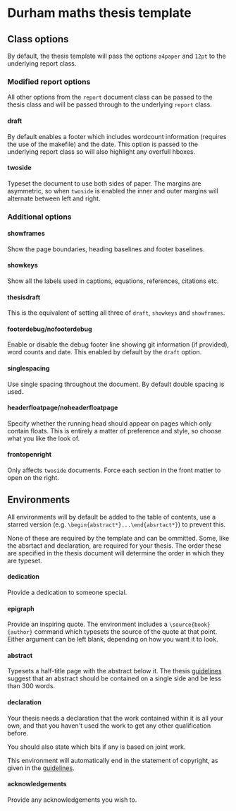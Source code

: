 # Durham maths thesis template



## Class options

By default, the thesis template will pass the options `a4paper` and `12pt` to
the underlying report class.

### Modified report options

All other options from the `report` document class can be passed to the thesis
class and will be passed through to the underlying `report` class.

#### draft
By default enables a footer which includes wordcount information (requires the
use of the makefile) and the date. This option is passed to the underlying
report class so will also highlight any overfull hboxes.

#### twoside
Typeset the document to use both sides of paper. The margins are asymmetric, so
when `twoside` is enabled the inner and outer margins will alternate between
left and right.

### Additional options

#### showframes
Show the page boundaries, heading baselines and footer baselines.

#### showkeys
Show all the labels used in captions, equations, references, citations etc.

#### thesisdraft
This is the equivalent of setting all three of `draft`, `showkeys` and
`showframes`.

#### footerdebug/nofooterdebug
Enable or disable the debug footer line showing git information (if provided),
word counts and date. This enabled by default by the `draft` option.

#### singlespacing
Use single spacing throughout the document. By default double spacing is used.

#### headerfloatpage/noheaderfloatpage
Specify whether the running head should appear on pages which only contain
floats. This is entirely a matter of preference and style, so choose what you
like the look of.

#### frontopenright
Only affects `twoside` documents. Force each section in the front matter
to open on the right.

## Environments

All environments will by default be added to the table of contents, use a
starred version (e.g. `\begin{abstract*}...\end{absrtact*}`) to prevent this.

None of these are required by the template and can be ommitted. Some, like the
absrtact and declaration, are required for your thesis. The order these are
specified in the thesis document will determine the order in which they are
typeset.

#### dedication
Provide a dedication to someone special.

#### epigraph
Provide an inspiring quote. The environment includes a `\source{book}{author}`
command which typesets the source of the quote at that point. Either argument
can be left blank, depending on how you want it to look.

#### abstract
Typesets a half-title page with the abstract below it. The thesis [guidelines]
suggest that an abstract should be contained on a single side and be less than
300 words.

#### declaration
Your thesis needs a declaration that the work contained within it is all your
own, and that you haven't used the work to get any other qualification before.

You should also state which bits if any is based on joint work.

This environment will automatically end in the statement of copyright, as given
in the [guidelines].

#### acknowledgements
Provide any acknowledgements you wish to.

[guidelines]: https://www.dur.ac.uk/graduate.school/current-students/submissionandbeyond/thesis.submission/preparing.thesis/format/
